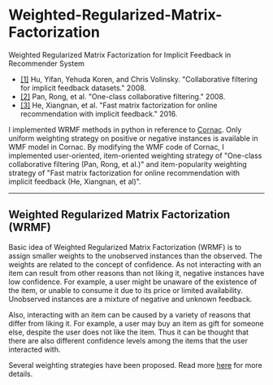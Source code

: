 # Weighted-Regularized-Matrix-Factorization
Weighted Regularized Matrix Factorization for Implicit Feedback in Recommender System


* [[1]](https://ieeexplore.ieee.org/stamp/stamp.jsp?arnumber=4781121&casa_token=fFLKRi3Rik4AAAAA:U2wCKtmX8KkdOe86FE08TZO4i8rTnxW0-WCw5ydvR01FqNVNTIjbH4YZmBzQzwdIQ9MTNouPWuc&tag=1) Hu, Yifan, Yehuda Koren, and Chris Volinsky. "Collaborative filtering for implicit feedback datasets." 2008.
* [[2]](https://ieeexplore.ieee.org/stamp/stamp.jsp?arnumber=4781145&casa_token=mV7FiNkLbIwAAAAA:0S5KcW0Rjrw-kKq3DLChQlHUnjtm8xuFK9izYUGpZSbFK_f2oh8Q7wNvBmwX8jctDzs-TnEYpbE) Pan, Rong, et al. "One-class collaborative filtering." 2008.
* [[3]](https://dl.acm.org/doi/pdf/10.1145/2911451.2911489?casa_token=ppDtD4EAfpMAAAAA:YhRqsYPdd5jWt-zOSkIimM6-AYn2pGxzARZlqTlf0SM-Qi8e7B0h5AbdbDLlIIWnRu454rr-o4YGpok) He, Xiangnan, et al. "Fast matrix factorization for online recommendation with implicit feedback."  2016.

I implemented WRMF methods in python in reference to [Cornac](https://cornac.readthedocs.io/en/latest/). Only uniform weighting strategy on positive or negative instances is available in WMF model in Cornac. By modifying the WMF code of Cornac,  I implemented user-oriented, item-oriented weighting strategy of "One-class collaborative filtering (Pan, Rong, et al.)" and item-popularity weighting strategy of "Fast matrix factorization for online recommendation with implicit feedback (He, Xiangnan, et al)".



---
## **Weighted Regularized Matrix Factorization (WRMF)**  

Basic idea of Weighted Regularized Matrix Factorization (WRMF) is to assign smaller weights to the unobserved instances than the observed. The weights are related to the concept of confidence. As not interacting with an item can result from other reasons than not liking it, negative instances have low confidence. For example, a user might be unaware of the existence of the item, or unable to consume it due to its price or limited availability. Unobserved instances are a mixture of negative and unknown feedback.

 Also, interacting with an item can be caused by a variety of reasons that differ from liking it. For example, a user may buy an item as gift for someone else, despite the user does not like the item. Thus it can be thought that there are also different confidence levels among the items that the user interacted with.

Several weighting strategies have been proposed. Read more [here]() for more details.
